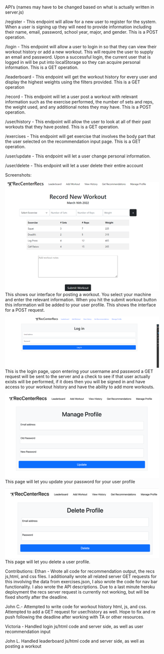 API’s (names may have to be changed based on what is actually written in server.js)

/register - This endpoint will allow for a new user to register for the system. When a user is signing up they will need to provide information including their name, email, password, school year, major, and gender. This is a POST operation. 

/login - This endpoint will allow a user to login in so that they can view their workout history or add a new workout. This will require the user to supply an email and password. Upon a successful login, the current user that is logged in will be put into localStorage so they can acquire personal information. This is a GET operation.

/leaderboard - This endpoint will get the workout history for every user and display the highest weights using the filters provided. This is a GET operation 

/record - This endpoint will let a user post a workout with relevant information such as the exercise performed, the number of sets and reps, the weight used, and any additional notes they may have. This is a POST operation.

/user/history - This endpoint will allow the user to look at all of their past workouts that they have posted. This is a GET operation.

/exercises - This endpoint will get exercise that involves the body part that the user selected on the recommendation input page. This is a GET operation.

/user/update - This endpoint will let a user change personal information. 

/user/delete - This endpoint will let a user delete their entire account

Screenshots:


![](images/setup_post.png)
This shows our interface for posting a workout. You select your machine and enter the relevant information. When you hit the submit workout button this information will be added to your user profile. This shows the interface for a POST request. 

![](images/setup_read.png)
This is the login page, upon entering your username and password a GET request will be sent to the server and a check to see if that user actually exists will be performed, if it does then you will be signed in and have access to your workout history and have the ability to add more workouts.

![](images/setup_update.png)
This page will let you update your password for your user profile

![](images/setup_delete.png)
This page will let you delete a user profile.

Contributions: 
Ethan - Wrote all code for recommendation output, the recs js,html, and css files. I additionally wrote all related server GET requests for this involving the data from exercises.json, I also wrote the code for nav bar functionality. I also wrote the API descriptions. Due to a last minute heroku deployment the recs server request is currently not working, but will be fixed shortly after the deadline.

John C.- Attempted to write code for workout history html, js, and css. Attempted to add a GET request for user/history as well. Hope to fix and re push following the deadline after working with TA or other resources. 

Victoria - Handled login js/html code and server side, as well as user recommendation input

John L.  Handled leaderboard js/html code and server side, as well as posting a workout

